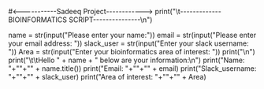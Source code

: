 #<-----------Sadeeq Project------------>
print("\t-------------BIOINFORMATICS SCRIPT---------------\n")

name = str(input("Please enter your name:"))
email = str(input("Please enter your email address: "))
slack_user = str(input("Enter your slack username: "))
Area = str(input("Enter your bioinformatics area of interest: "))
print("\n")
print("\t\tHello " + name + " below are your information:\n")
print("Name: "+""+"" + name.title())
print("Email: "+""+"" + email)
print("Slack_username: "+""+"" + slack_user)
print("Area of interest: "+""+"" + Area)
